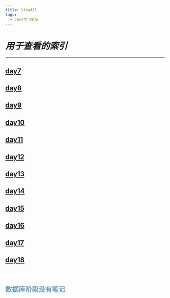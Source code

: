 ```yaml
---
title: ViewAll
tags:
  - Java学习笔记
---
```


# _用于查看的索引_
* * * * * *

## [day7](https://ba1oretto.com/_posts/1970-01-01-day7)  
## [day8](https://ba1oretto.com/_posts/1970-01-01-day8)  
## [day9](https://ba1oretto.com/_posts/1970-01-01-day9)  
## [day10](https://ba1oretto.com/_posts/1970-01-01-day10)  
## [day11](https://ba1oretto.com/_posts/1970-01-01-day11)  
## [day12](https://ba1oretto.com/_posts/1970-01-01-day12)  
## [day13](https://ba1oretto.com/_posts/1970-01-01-day13)  
## [day14](https://ba1oretto.com/_posts/1970-01-01-day14)  
## [day15](https://ba1oretto.com/_posts/1970-01-01-day15)  
## [day16](https://ba1oretto.com/_posts/1970-01-01-day16)  
## [day17](https://ba1oretto.com/_posts/1970-01-01-day17)  
## [day18](https://ba1oretto.com/_posts/1970-01-01-day18)
<br/>

## <font color=6A9FB5> 数据库阶段没有笔记 </font>